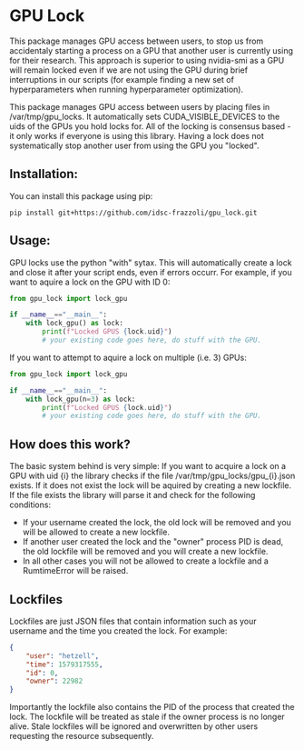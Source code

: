 # GPU Lock
This package manages GPU access between users, to stop us from accidentaly starting a process on a GPU that another user is currently using for their research. This approach is superior to using nvidia-smi as a GPU will remain locked even if we are not using the GPU during brief interruptions in our scripts (for example finding a new set of hyperparameters when running hyperparameter optimization). 

This package manages GPU access between users by placing files in /var/tmp/gpu_locks. It automatically sets CUDA_VISIBLE_DEVICES to the uids of the GPUs you hold locks for. All of the locking is consensus based - it only works if everyone is using this library. Having a lock does not systematically stop another user from using the GPU you "locked".

## Installation:
You can install this package using pip:
```shell
pip install git+https://github.com/idsc-frazzoli/gpu_lock.git
```

## Usage:
GPU locks use the python "with" sytax. This will automatically create a lock and close it after your script ends, even if errors occurr. For example, if you want to aquire a lock on the GPU with ID 0:
```python
from gpu_lock import lock_gpu

if __name__=="__main__":
    with lock_gpu() as lock:
        print(f"Locked GPUS {lock.uid}")
        # your existing code goes here, do stuff with the GPU.
```
If you want to attempt to aquire a lock on multiple (i.e. 3) GPUs:
```python
from gpu_lock import lock_gpu

if __name__=="__main__":
    with lock_gpu(n=3) as lock:
        print(f"Locked GPUS {lock.uid}")
        # your existing code goes here, do stuff with the GPU.
```

## How does this work?
The basic system behind is very simple: If you want to acquire a lock on a GPU with uid {i} the library checks if the file /var/tmp/gpu_locks/gpu_{i}.json exists. If it does not exist the lock will be aquired by creating a new lockfile. If the file exists the library will parse it and check for the following conditions:
- If your username created the lock, the old lock will be removed and you will be allowed to create a new lockfile.
- If another user created the lock and the "owner" process PID is dead, the old lockfile will be removed and you will create a new lockfile.
- In all other cases you will not be allowed to create a lockfile and a RumtimeError will be raised.

## Lockfiles
Lockfiles are just JSON files that contain information such as your username and the time you created the lock. For example:
``` json
{
    "user": "hetzell", 
    "time": 1579317555, 
    "id": 0, 
    "owner": 22982
}
```
Importantly the lockfile also contains the PID of the process that created the lock. The lockfile will be treated as stale if the owner process is no longer alive. Stale lockfiles will be ignored and overwritten by other users requesting the resource subsequently.
